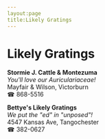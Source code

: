 ```yaml
---
layout:page
title:Likely Gratings
---
```

# Likely Gratings

**Stormie J. Cattle & Montezuma**  
_You'll love our Auriculariaceae!_  
Mayfair & Wilson, Victorburn  
☎ 868-5516



**Bettye's Likely Gratings**  
_We put the "ed" in "unposed"!_  
4547 Kansas Ave, Tangochester  
☎ 382-0627



